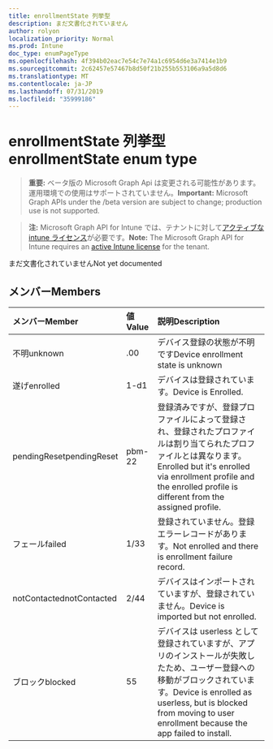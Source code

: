 ```yaml
---
title: enrollmentState 列挙型
description: まだ文書化されていません
author: rolyon
localization_priority: Normal
ms.prod: Intune
doc_type: enumPageType
ms.openlocfilehash: 4f394b02eac7e54c7e74a1c6954d6e3a7414e1b9
ms.sourcegitcommit: 2c62457e57467b8d50f21b255b553106a9a5d8d6
ms.translationtype: MT
ms.contentlocale: ja-JP
ms.lasthandoff: 07/31/2019
ms.locfileid: "35999186"
---
```

# <a name="enrollmentstate-enum-type"></a><span data-ttu-id="e1ac6-103">enrollmentState 列挙型</span><span class="sxs-lookup"><span data-stu-id="e1ac6-103">enrollmentState enum type</span></span>

> <span data-ttu-id="e1ac6-104">**重要:** ベータ版の Microsoft Graph Api は変更される可能性があります。運用環境での使用はサポートされていません。</span><span class="sxs-lookup"><span data-stu-id="e1ac6-104">**Important:** Microsoft Graph APIs under the /beta version are subject to change; production use is not supported.</span></span>

> <span data-ttu-id="e1ac6-105">**注:** Microsoft Graph API for Intune では、テナントに対して[アクティブな intune ライセンス](https://go.microsoft.com/fwlink/?linkid=839381)が必要です。</span><span class="sxs-lookup"><span data-stu-id="e1ac6-105">**Note:** The Microsoft Graph API for Intune requires an [active Intune license](https://go.microsoft.com/fwlink/?linkid=839381) for the tenant.</span></span>

<span data-ttu-id="e1ac6-106">まだ文書化されていません</span><span class="sxs-lookup"><span data-stu-id="e1ac6-106">Not yet documented</span></span>

## <a name="members"></a><span data-ttu-id="e1ac6-107">メンバー</span><span class="sxs-lookup"><span data-stu-id="e1ac6-107">Members</span></span>
|<span data-ttu-id="e1ac6-108">メンバー</span><span class="sxs-lookup"><span data-stu-id="e1ac6-108">Member</span></span>|<span data-ttu-id="e1ac6-109">値</span><span class="sxs-lookup"><span data-stu-id="e1ac6-109">Value</span></span>|<span data-ttu-id="e1ac6-110">説明</span><span class="sxs-lookup"><span data-stu-id="e1ac6-110">Description</span></span>|
|:---|:---|:---|
|<span data-ttu-id="e1ac6-111">不明</span><span class="sxs-lookup"><span data-stu-id="e1ac6-111">unknown</span></span>|<span data-ttu-id="e1ac6-112">.0</span><span class="sxs-lookup"><span data-stu-id="e1ac6-112">0</span></span>|<span data-ttu-id="e1ac6-113">デバイス登録の状態が不明です</span><span class="sxs-lookup"><span data-stu-id="e1ac6-113">Device enrollment state is unknown</span></span>|
|<span data-ttu-id="e1ac6-114">遂げ</span><span class="sxs-lookup"><span data-stu-id="e1ac6-114">enrolled</span></span>|<span data-ttu-id="e1ac6-115">1-d</span><span class="sxs-lookup"><span data-stu-id="e1ac6-115">1</span></span>|<span data-ttu-id="e1ac6-116">デバイスは登録されています。</span><span class="sxs-lookup"><span data-stu-id="e1ac6-116">Device is Enrolled.</span></span>|
|<span data-ttu-id="e1ac6-117">pendingReset</span><span class="sxs-lookup"><span data-stu-id="e1ac6-117">pendingReset</span></span>|<span data-ttu-id="e1ac6-118">pbm-2</span><span class="sxs-lookup"><span data-stu-id="e1ac6-118">2</span></span>|<span data-ttu-id="e1ac6-119">登録済みですが、登録プロファイルによって登録され、登録されたプロファイルは割り当てられたプロファイルとは異なります。</span><span class="sxs-lookup"><span data-stu-id="e1ac6-119">Enrolled but it's enrolled via enrollment profile and the enrolled profile is different from the assigned profile.</span></span>|
|<span data-ttu-id="e1ac6-120">フェール</span><span class="sxs-lookup"><span data-stu-id="e1ac6-120">failed</span></span>|<span data-ttu-id="e1ac6-121">1/3</span><span class="sxs-lookup"><span data-stu-id="e1ac6-121">3</span></span>|<span data-ttu-id="e1ac6-122">登録されていません。登録エラーレコードがあります。</span><span class="sxs-lookup"><span data-stu-id="e1ac6-122">Not enrolled and there is enrollment failure record.</span></span>|
|<span data-ttu-id="e1ac6-123">notContacted</span><span class="sxs-lookup"><span data-stu-id="e1ac6-123">notContacted</span></span>|<span data-ttu-id="e1ac6-124">2/4</span><span class="sxs-lookup"><span data-stu-id="e1ac6-124">4</span></span>|<span data-ttu-id="e1ac6-125">デバイスはインポートされていますが、登録されていません。</span><span class="sxs-lookup"><span data-stu-id="e1ac6-125">Device is imported but not enrolled.</span></span>|
|<span data-ttu-id="e1ac6-126">ブロック</span><span class="sxs-lookup"><span data-stu-id="e1ac6-126">blocked</span></span>|<span data-ttu-id="e1ac6-127">5</span><span class="sxs-lookup"><span data-stu-id="e1ac6-127">5</span></span>|<span data-ttu-id="e1ac6-128">デバイスは userless として登録されていますが、アプリのインストールが失敗したため、ユーザー登録への移動がブロックされています。</span><span class="sxs-lookup"><span data-stu-id="e1ac6-128">Device is enrolled as userless, but is blocked from moving to user enrollment because the app failed to install.</span></span>|





